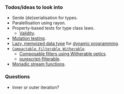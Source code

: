 ### Todos/ideas to look into

* Serde (de)serialisation for types.
* Paralellisation using rayon.
* Property-based tests for type class laws.
	* [Validity](https://github.com/NorfairKing/validity).
* [Mutation testing](https://github.com/sourcefrog/cargo-mutants).
* [Lazy, memoized data type](https://pursuit.purescript.org/packages/purescript-lazy/3.0.0/docs/Data.Lazy) for [dynamic programming](https://en.wikipedia.org/wiki/Dynamic_programming#Computer_science).
* [`Compactable`, `Filterable`, `Witherable`](https://github.com/reazen/relude/issues/268).
	* [Composable filters using Witherable optics](https://chrispenner.ca/posts/witherable-optics).
	* [purescript-filterable](https://pursuit.purescript.org/packages/purescript-filterable/5.0.0).
* [Monadic stream functions](https://github.com/ivanperez-keera/dunai).

### Questions
* Inner or outer iteration?

